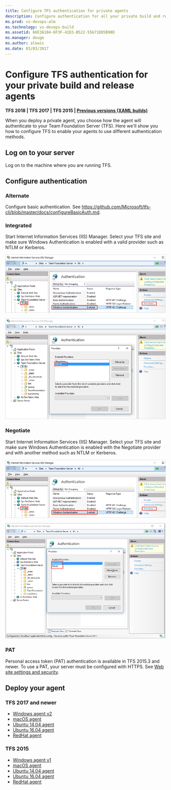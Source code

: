```yaml
---
title: Configure TFS authentication for private agents
description: Configure authentication for all your private build and release agents to connect to your Team Foundation Server (TFS)
ms.prod: vs-devops-alm
ms.technology: vs-devops-build
ms.assetid: 66E3A184-6F3F-41D3-B522-55671DD5B98D
ms.manager: douge
ms.author: alewis
ms.date: 03/03/2017
---
```

[//]: # (monikerRange: '< vsts')

# Configure TFS authentication for your private build and release agents

**TFS 2018 | TFS 2017 | TFS 2015 | [Previous versions (XAML builds)](https://msdn.microsoft.com/en-us/library/ms252495%28v=vs.120%29.aspx)**

When you deploy a private agent, you choose how the agent will authenticate to your Team Foundation Server (TFS). Here we'll show you how to configure TFS to enable your agents to use different authentication methods.

## Log on to your server

Log on to the machine where you are running TFS.

## Configure authentication

### Alternate

Configure basic authentication. See https://github.com/Microsoft/tfs-cli/blob/master/docs/configureBasicAuth.md.

### Integrated

Start Internet Information Services (IIS) Manager. Select your TFS site and make sure Windows Authentication is enabled with a valid provider such as NTLM or Kerberos.

![iis tfs windows authentication](_img/configure-tfs-authentication/iis-tfs-authentication-windows.png)

![iis tfs windows authentication with ntlm provider](_img/configure-tfs-authentication/iis-tfs-authentication-windows-ntlm-provider.png)

### Negotiate

Start Internet Information Services (IIS) Manager. Select your TFS site and make sure Windows Authentication is enabled with the Negotiate provider and with another method such as NTLM or Kerberos.

![iis tfs windows authentication](_img/configure-tfs-authentication/iis-tfs-authentication-windows.png)

![iis tfs windows authentication with negotiate and ntlm provider](_img/configure-tfs-authentication/iis-tfs-authentication-windows-negotiate-and-ntlm-providers.png)

### PAT

Personal access token (PAT) authentication is available in TFS 2015.3 and newer. To use a PAT, your server must be configured with HTTPS. See [Web site settings and security](../../../security/websitesettings.md).

## Deploy your agent

[//]: # (::: moniker range=">= tfs-2017")

### TFS 2017 and newer

* [Windows agent v2](../../actions/agents/v2-windows.md)
* [macOS agent](../../actions/agents/v2-osx.md)
* [Ubuntu 14.04 agent](../../actions/agents/v2-linux.md)
* [Ubuntu 16.04 agent](../../actions/agents/v2-linux.md)
* [RedHat agent](../../actions/agents/v2-linux.md)

[//]: # (::: moniker-end)

[//]: # (::: moniker range="tfs-2015")

### TFS 2015

* [Windows agent v1](../../actions/agents/v1-windows.md)
* [macOS agent](../../actions/agents/v2-osx.md)
* [Ubuntu 14.04 agent](../../actions/agents/v2-linux.md)
* [Ubuntu 16.04 agent](../../actions/agents/v2-linux.md)
* [RedHat agent](../../actions/agents/v2-linux.md)

[//]: # (::: moniker-end)